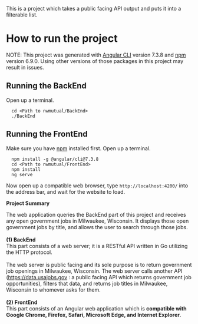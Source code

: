 This is a project which takes a public facing API output and puts it into a filterable list.

# How to run the project

NOTE: This project was generated with [Angular CLI](https://github.com/angular/angular-cli) version 7.3.8 and [npm](https://www.npmjs.com/get-npm) version 6.9.0. Using other versions of those packages in this project may result in issues.

## Running the BackEnd
Open up a terminal.
```
  cd <Path to nwmutual/BackEnd>
  ./BackEnd
```

## Running the FrontEnd
Make sure you have [npm](https://www.npmjs.com/get-npm) installed first. Open up a terminal.
```
  npm install -g @angular/cli@7.3.8
  cd <Path to nwmutual/FrontEnd>
  npm install
  ng serve
```
Now open up a compatible web browser, type `http://localhost:4200/` into the address bar, and wait for the website to load.

**Project Summary**

The web application queries the BackEnd part of this project and receives any open government jobs in Milwaukee, Wisconsin.  It displays those open government jobs by title, and allows the user to search through those jobs.\
\
**(1) BackEnd**\
This part consists of a web server; it is a RESTful API written in Go utilizing the HTTP protocol.\
\
The web server is public facing and its sole purpose is to return government job openings in Milwaukee, Wisconsin.  The web server calls another API (https://data.usajobs.gov : a public facing API which returns government job opportunities), filters that data, and returns job titles in Milwaukee, Wisconsin to whomever asks for them.\
\
**(2) FrontEnd**\
This part consists of an Angular web application which is **compatible with Google Chrome, Firefox, Safari, Microsoft Edge, and Internet Explorer**.
